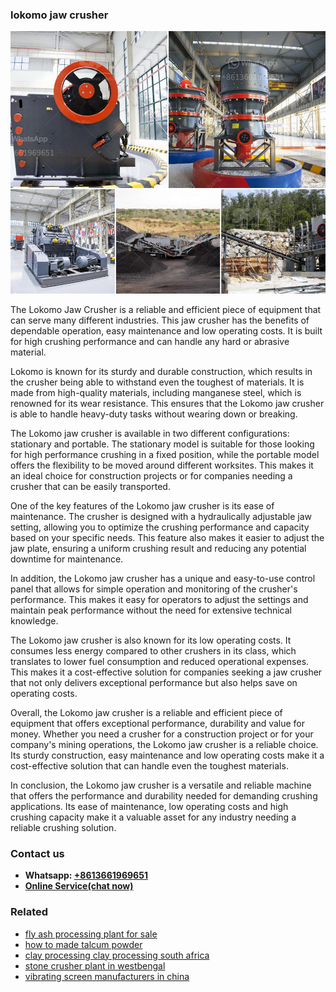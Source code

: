 <h3>lokomo jaw crusher</h3><img src='1706773358.jpg' alt=''><p>The Lokomo Jaw Crusher is a reliable and efficient piece of equipment that can serve many different industries. This jaw crusher has the benefits of dependable operation, easy maintenance and low operating costs. It is built for high crushing performance and can handle any hard or abrasive material.</p><p>Lokomo is known for its sturdy and durable construction, which results in the crusher being able to withstand even the toughest of materials. It is made from high-quality materials, including manganese steel, which is renowned for its wear resistance. This ensures that the Lokomo jaw crusher is able to handle heavy-duty tasks without wearing down or breaking.</p><p>The Lokomo jaw crusher is available in two different configurations: stationary and portable. The stationary model is suitable for those looking for high performance crushing in a fixed position, while the portable model offers the flexibility to be moved around different worksites. This makes it an ideal choice for construction projects or for companies needing a crusher that can be easily transported.</p><p>One of the key features of the Lokomo jaw crusher is its ease of maintenance. The crusher is designed with a hydraulically adjustable jaw setting, allowing you to optimize the crushing performance and capacity based on your specific needs. This feature also makes it easier to adjust the jaw plate, ensuring a uniform crushing result and reducing any potential downtime for maintenance.</p><p>In addition, the Lokomo jaw crusher has a unique and easy-to-use control panel that allows for simple operation and monitoring of the crusher's performance. This makes it easy for operators to adjust the settings and maintain peak performance without the need for extensive technical knowledge.</p><p>The Lokomo jaw crusher is also known for its low operating costs. It consumes less energy compared to other crushers in its class, which translates to lower fuel consumption and reduced operational expenses. This makes it a cost-effective solution for companies seeking a jaw crusher that not only delivers exceptional performance but also helps save on operating costs.</p><p>Overall, the Lokomo jaw crusher is a reliable and efficient piece of equipment that offers exceptional performance, durability and value for money. Whether you need a crusher for a construction project or for your company's mining operations, the Lokomo jaw crusher is a reliable choice. Its sturdy construction, easy maintenance and low operating costs make it a cost-effective solution that can handle even the toughest materials.</p><p>In conclusion, the Lokomo jaw crusher is a versatile and reliable machine that offers the performance and durability needed for demanding crushing applications. Its ease of maintenance, low operating costs and high crushing capacity make it a valuable asset for any industry needing a reliable crushing solution.</p><h3>Contact us</h3><ul><li><strong>Whatsapp:&nbsp;<a href="https://wa.me/8613661969651">+8613661969651</a></strong></li><li><a href="https://swt.shibang-china.com/?git&amp;zhl&amp;lokomo jaw crusher"><strong>Online Service(chat now)</strong></a></li></ul><h3>Related</h3><ul><li><a href='fly ash processing plant for sale.md'>fly ash processing plant for sale</a></li><li><a href='how to made talcum powder.md'>how to made talcum powder</a></li><li><a href='clay processing clay processing south africa.md'>clay processing clay processing south africa</a></li><li><a href='stone crusher plant in westbengal.md'>stone crusher plant in westbengal</a></li><li><a href='vibrating screen manufacturers in china.md'>vibrating screen manufacturers in china</a></li></ul>